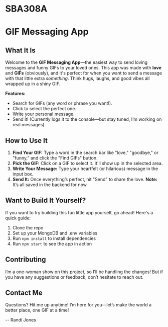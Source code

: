 # SBA308A

# GIF Messaging App

## What It Is

Welcome to the **GIF Messaging App**—the easiest way to send loving messages and funny GIFs to your loved ones. This app was made with **love** and **GIFs** (obviously), and it's perfect for when you want to send a message with that little extra *something*. Think hugs, laughs, and good vibes all wrapped up in a shiny GIF.

**Features:**
- Search for GIFs (any word or phrase you want!).
- Click to select the perfect one.
- Write your personal message.
- Send it! (Currently logs it to the console—but stay tuned, I’m working on real messages).

## How to Use It

1. **Find Your GIF:** Type a word in the search bar like "love," "goodbye," or "funny," and click the "Find GIFs" button.
2. **Pick the GIF:** Click on a GIF to select it. It'll show up in the selected area.
3. **Write Your Message:** Type your heartfelt (or hilarious) message in the input box.
4. **Send It:** Once everything’s perfect, hit "Send" to share the love. **Note:** It’s all saved in the backend for now.

## Want to Build It Yourself?

If you want to try building this fun little app yourself, go ahead! Here's a quick guide:

1. Clone the repo
2. Set up your MongoDB and .env variables
3. Run `npm install` to install dependencies
4. Run `npm start` to see the app in action

## Contributing

I’m a one-woman show on this project, so I’ll be handling the changes! But if you have any suggestions or feedback, don’t hesitate to reach out.

## Contact Me

Questions? Hit me up anytime! I’m here for you—let’s make the world a better place, one GIF at a time!

-- Randi Jones
